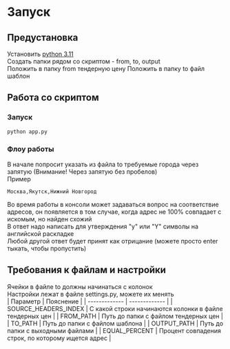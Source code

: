 # Запуск
## Предустановка
Установить [python 3.11](https://www.python.org/downloads/)  
Создать папки рядом со скриптом - from, to, output  
Положить в папку from тендерную цену
Положить в папку to файл шаблон
## Работа со скриптом
### Запуск  
```sh
python app.py
```
### Флоу работы
В начале попросит указать из файла to требуемые города через запятую (Внимание! Через запятую без пробелов)  
Пример
```
Москва,Якутск,Нижний Новгород
```
Во время работы в консоли может задаваться вопрос на соответствие адресов, он появляется в том случае, когда адрес не 100% совпадает с искомым, но найден схожий  
В ответ надо написать для утверждения "y" или "Y" символы на английской раскладке  
Любой другой ответ будет принят как отрицание (можете просто enter тыкать, чтобы пропустить)
## Требования к файлам и настройки
Ячейки в файле to должны начинаться с колонок  
Настройки лежат в файле settings.py, можете их менять  
| Параметр  | Пояснение |
| ------------- | ------------- |
| SOURCE_HEADERS_INDEX  | С какой строки начинаются колонки в файле тендерных цен  |
| FROM_PATH  | Путь до папки с файлом тендерных цен  |
| TO_PATH  | Путь до папки с файлом шаблона  |
| OUTPUT_PATH  | Путь до папки с выходными файлами  |
| EQUAL_PERCENT  | Процент совпадения строк, по которому ищется адрес  |